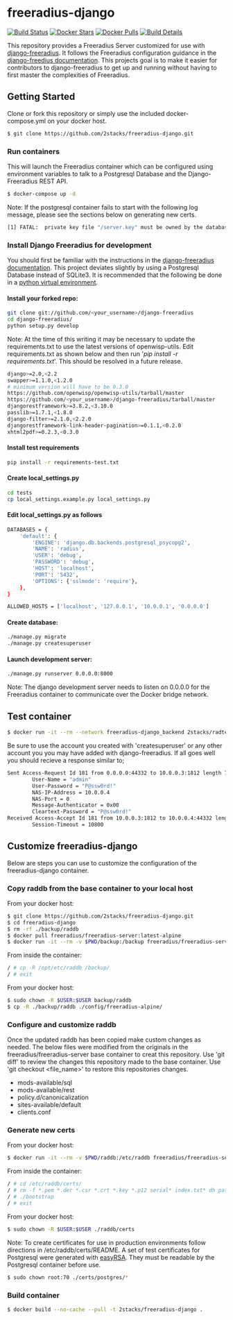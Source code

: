 # freeradius-django

[![Build Status](https://travis-ci.org/2stacks/freeradius-django.svg?branch=master)](https://travis-ci.org/2stacks/freeradius-django)
[![Docker Stars](https://img.shields.io/docker/stars/2stacks/freeradius-django.svg?style=popout-square)](https://hub.docker.com/r/2stacks/freeradius-django)
[![Docker Pulls](https://img.shields.io/docker/pulls/2stacks/freeradius-django.svg?style=popout-square)](https://hub.docker.com/r/2stacks/freeradius-django)
[![Build Details](https://images.microbadger.com/badges/image/2stacks/freeradius-django.svg)](https://microbadger.com/images/2stacks/freeradius-django)

This repository provides a Freeradius Server customized for use with [django-freeradius](https://github.com/openwisp/django-freeradius).  It follows the Freeradius configuration guidance in the [django-freedius documentation](https://django-freeradius.readthedocs.io/en/latest/general/freeradius.html).
This projects goal is to make it easier for contributors to django-freeradius to get up and running without having to first master the complexities of Freeradius. 

## Getting Started
Clone or fork this repository or simply use the included docker-compose.yml on your docker host.
```bash
$ git clone https://github.com/2stacks/freeradius-django.git
```

### Run containers
This will launch the Freeradius container which can be configured using environment variables to talk to a Postgresql Database and the Django-Freeradius REST API.
```bash
$ docker-compose up -d
```

Note: If the postgresql container fails to start with the following log message, please see the sections below on generating new certs.
```bash
[1] FATAL:  private key file "/server.key" must be owned by the database user or root
```

### Install Django Freeradius for development
You should first be familiar with the instructions in the [django-freeradius documentation](https://django-freeradius.readthedocs.io/en/latest/general/setup.html#installing-for-development). This project deviates slightly by using a Postgresql Database instead of SQLite3.
It is recommended that the following be done in a [python virtual environment](https://docs.python.org/3/library/venv.html).
  
#### Install your forked repo:
```bash
git clone git://github.com/<your_username>/django-freeradius
cd django-freeradius/
python setup.py develop
```

Note: At the time of this writing it may be necessary to update the requirements.txt to use the latest versions of openwisp-utils.
Edit requirements.txt as shown below and then run '_pip install -r requirements.txt_'.  This should be resolved in a future release.
```bash
django>=2.0,<2.2
swapper>=1.1.0,<1.2.0
# minimum version will have to be 0.3.0
https://github.com/openwisp/openwisp-utils/tarball/master
https://github.com/<your_username>/django-freeradius/tarball/master
djangorestframework>=3.8.2,<3.10.0
passlib>=1.7.1,<1.8.0
django-filter>=2.1.0,<2.2.0
djangorestframework-link-header-pagination>=0.1.1,<0.2.0
xhtml2pdf>=0.2.3,<0.3.0
```

#### Install test requirements
```bash
pip install -r requirements-test.txt
```

#### Create local_settings.py
```bash
cd tests
cp local_settings.example.py local_settings.py
```

#### Edit local_settings.py as follows
```bash
DATABASES = {
    'default': {
        'ENGINE': 'django.db.backends.postgresql_psycopg2',
        'NAME': 'radius',
        'USER': 'debug',
        'PASSWORD': 'debug',
        'HOST': 'localhost',
        'PORT': '5432',
        'OPTIONS': {'sslmode': 'require'},
    },
}

ALLOWED_HOSTS = ['localhost', '127.0.0.1', '10.0.0.1', '0.0.0.0']
```

#### Create database:
```bash
./manage.py migrate
./manage.py createsuperuser
```

#### Launch development server:
```bash
./manage.py runserver 0.0.0.0:8000
```
Note: The django development server needs to listen on 0.0.0.0 for the Freeradius container to communicate over the Docker bridge network.

## Test container
```bash
$ docker run -it --rm --network freeradius-django_backend 2stacks/radtest radtest <django_user> <django_user_passwd> freeradius 0 testing123
```

Be sure to use the account you created with 'createsuperuser' or any other account you you may have added with django-freeradius.
If all goes well you should recieve a response similar to;
```bash
Sent Access-Request Id 181 from 0.0.0.0:44332 to 10.0.0.3:1812 length 75
        User-Name = "admin"
        User-Password = "P@ssw0rd!"
        NAS-IP-Address = 10.0.0.4
        NAS-Port = 0
        Message-Authenticator = 0x00
        Cleartext-Password = "P@ssw0rd!"
Received Access-Accept Id 181 from 10.0.0.3:1812 to 10.0.0.4:44332 length 26
        Session-Timeout = 10800
```

## Customize freeradius-django
Below are steps you can use to customize the configuration of the freeradius-django container.

### Copy raddb from the base container to your local host

From your docker host:
```bash
$ git clone https://github.com/2stacks/freeradius-django.git
$ cd freeradius-django
$ rm -rf ./backup/raddb
$ docker pull freeradius/freeradius-server:latest-alpine
$ docker run -it --rm -v $PWD/backup:/backup freeradius/freeradius-server:latest-alpine sh
```

From inside the container:
```bash
/ # cp -R /opt/etc/raddb /backup/
/ # exit
```

From your docker host:
```bash
$ sudo chown -R $USER:$USER backup/raddb
$ cp -R ./backup/raddb ./config/freeradius-alpine/
```

### Configure and customize raddb
Once the updated raddb has been copied make custom changes as needed.  The below files were modified from 
the originals in the freeradius/freeradius-server base container to creat this repository.  Use 'git diff' to review the 
changes this repository made to the base container.  Use 'git checkout <file_name>' to restore this repositories changes.

  - mods-available/sql
  - mods-available/rest
  - policy.d/canonicalization
  - sites-available/default
  - clients.conf
  
### Generate new certs

From your docker host:
```bash
$ docker run -it --rm -v $PWD/raddb:/etc/raddb freeradius/freeradius-server:latest-alpine sh
```

From inside the container:
```bash
/ # cd /etc/raddb/certs/
/ # rm -f *.pem *.der *.csr *.crt *.key *.p12 serial* index.txt* dh passwords.mk
/ # ./bootstrap
/ # exit
```

From your docker host:
```bash
$ sudo chown -R $USER:$USER ./raddb/certs
```

Note: To create certificates for use in production environments follow directions in /etc/raddb/certs/README.  A set of
test certificates for Postgresql were generated with [easyRSA](https://github.com/OpenVPN/easy-rsa).  They must be 
readable by the Postgresql container before use.
```bash
$ sudo chown root:70 ./certs/postgres/*
```

### Build container
```bash
$ docker build --no-cache --pull -t 2stacks/freeradius-django .
```